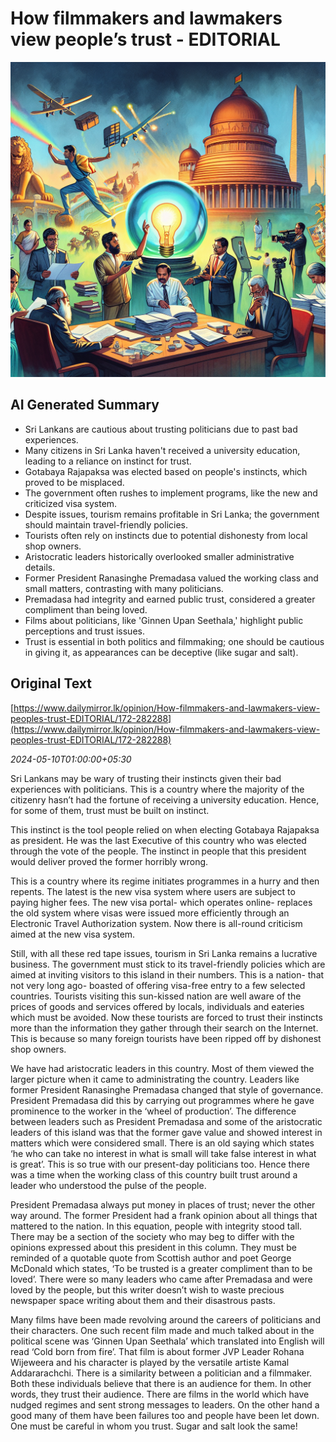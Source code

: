 # How filmmakers and lawmakers view people’s trust - EDITORIAL

![AI Image](ai_image.png)

## AI Generated Summary

- Sri Lankans are cautious about trusting politicians due to past bad experiences.
- Many citizens in Sri Lanka haven't received a university education, leading to a reliance on instinct for trust.
- Gotabaya Rajapaksa was elected based on people's instincts, which proved to be misplaced.
- The government often rushes to implement programs, like the new and criticized visa system.
- Despite issues, tourism remains profitable in Sri Lanka; the government should maintain travel-friendly policies.
- Tourists often rely on instincts due to potential dishonesty from local shop owners.
- Aristocratic leaders historically overlooked smaller administrative details.
- Former President Ranasinghe Premadasa valued the working class and small matters, contrasting with many politicians.
- Premadasa had integrity and earned public trust, considered a greater compliment than being loved.
- Films about politicians, like 'Ginnen Upan Seethala,' highlight public perceptions and trust issues.
- Trust is essential in both politics and filmmaking; one should be cautious in giving it, as appearances can be deceptive (like sugar and salt).

## Original Text

[https://www.dailymirror.lk/opinion/How-filmmakers-and-lawmakers-view-peoples-trust-EDITORIAL/172-282288](https://www.dailymirror.lk/opinion/How-filmmakers-and-lawmakers-view-peoples-trust-EDITORIAL/172-282288)

*2024-05-10T01:00:00+05:30*

Sri Lankans may be wary of trusting their instincts given their bad experiences with politicians. This is a country where the majority of the citizenry hasn’t had the fortune of receiving a university education. Hence, for some of them, trust must be built on instinct. 

This instinct is the tool people relied on when electing Gotabaya Rajapaksa as president. He was the last Executive of this country who was elected through the vote of the people. The instinct in people that this president would deliver proved the former horribly wrong. 

This is a country where its regime initiates programmes in a hurry and then repents. The latest is the new visa system where users are subject to paying higher fees. The new visa portal- which operates online- replaces the old system where visas were issued more efficiently through an Electronic Travel Authorization system. Now there is all-round criticism aimed at the new visa system. 

Still, with all these red tape issues, tourism in Sri Lanka remains a lucrative business. The government must stick to its travel-friendly policies which are aimed at inviting visitors to this island in their numbers. This is a nation- that not very long ago- boasted of offering visa-free entry to a few selected countries. Tourists visiting this sun-kissed nation are well aware of the prices of goods and services offered by locals, individuals and eateries which must be avoided. Now these tourists are forced to trust their instincts more than the information they gather through their search on the Internet. This is because so many foreign tourists have been ripped off by dishonest shop owners. 

We have had aristocratic leaders in this country. Most of them viewed the larger picture when it came to administrating the country. Leaders like former President Ranasinghe Premadasa changed that style of governance. President Premadasa did this by carrying out programmes where he gave prominence to the worker in the ‘wheel of production’. The difference between leaders such as President Premadasa and some of the aristocratic leaders of this island was that the former gave value and showed interest in matters which were considered small. There is an old saying which states ‘he who can take no interest in what is small will take false interest in what is great’. This is so true with our present-day politicians too. Hence there was a time when the working class of this country built trust around a leader who understood the pulse of the people. 

President Premadasa always put money in places of trust; never the other way around. The former President had a frank opinion about all things that mattered to the nation. In this equation, people with integrity stood tall. There may be a section of the society who may beg to differ with the opinions expressed about this president in this column. They must be reminded of a quotable quote from Scottish author and poet George McDonald which states, ‘To be trusted is a greater compliment than to be loved’. There were so many leaders who came after Premadasa and were loved by the people, but this writer doesn’t wish to waste precious newspaper space writing about them and their disastrous pasts. 

Many films have been made revolving around the careers of politicians and their characters. One such recent film made and much talked about in the political scene was ‘Ginnen Upan Seethala’ which translated into English will read ‘Cold born from fire’. That film is about former JVP Leader Rohana Wijeweera and his character is played by the versatile artiste Kamal Addararachchi. There is a similarity between a politician and a filmmaker. Both these individuals believe that there is an audience for them. In other words, they trust their audience. There are films in the world which have nudged regimes and sent strong messages to leaders. On the other hand a good many of them have been failures too and people have been let down. One must be careful in whom you trust. Sugar and salt look the same!  

